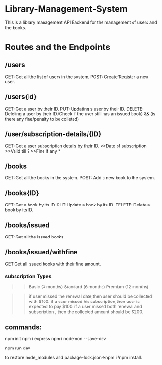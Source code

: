 # Library-Management-System

 This is a library management API Backend for the management of users and the books.

 # Routes and the Endpoints

 ## /users
 GET: Get all the list of users in the system.
 POST: Create/Register a new user.

 ## /users{id}
 GET: Get a user by their ID.
 PUT: Updating s user by their ID.
 DELETE: Deleting a user by their ID.(Check if the user still has an issued book) && (is there any fine/penalty to be colleted)

 ## /user/subscription-details/{ID}
 GET: Get a user subscription details by their ID.
    >>Date of subscription
    >>Valid till ?
    >>Fine if any ?

## /books
GET: Get all the books in the system.
POST: Add a new book to the system.

## /books{ID}
GET: Get a book by its ID.
PUT:Update a book by its ID.
DELETE: Delete a book by its ID.

## /books/issued
GET: Get all the issued books.

## /books/issued/withfine
GET:Get all issued books with their fine amount.

### subscription Types
>>Basic (3 months)
>>Standard (6 months)
>>Premium (12 months)

>>if user missed the renewal date,then user should be collected with $100.
>>if a user missed his subscription,then user is expected to pay $100.
>>if a user missed both renewal and subscription , then the collected amount should be $200.

## commands:
npm init
npm i express
npm i nodemon --save-dev

npm run dev

to restore node_modules and package-lock.json->npm i /npm install.